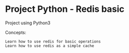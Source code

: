 # Project Python - Redis basic

Project using Python3

Concepts:

    Learn how to use redis for basic operations
    Learn how to use redis as a simple cache
